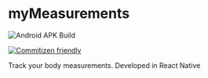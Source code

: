# myMeasurements

![Android APK Build](https://github.com/Clumsy-Coder/myMeasurements/workflows/Android%20APK%20Build/badge.svg)

[![Commitizen friendly](https://img.shields.io/badge/commitizen-friendly-brightgreen.svg)](http://commitizen.github.io/cz-cli/)

Track your body measurements. Developed in React Native
